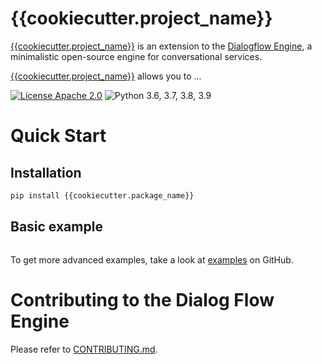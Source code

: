 
# {{cookiecutter.project_name}}

[{{cookiecutter.project_name}}]({{cookiecutter.url}}) is an extension to the [Dialogflow Engine](https://github.com/deepmipt/dialog_flow_engine), a minimalistic open-source engine for conversational services.

[{{cookiecutter.project_name}}]({{cookiecutter.url}}) allows you to ...

<!-- uncomment one of these to add badges to your project description -->
<!-- [![Documentation Status](https://{{cookiecutter.package_name}}.readthedocs.io/en/stable/?badge=stable)](https://readthedocs.org/projects/{{cookiecutter.package_name}}/badge/?version=stable) -->
<!-- [![Coverage Status](https://coveralls.io/repos/github/{{cookiecutter.git_username}}/{{cookiecutter.package_name}}/badge.svg?branch={{cookiecutter.default_git_branch}})](https://coveralls.io/github/{{cookiecutter.git_username}}/{{cookiecutter.package_name}}?branch={{cookiecutter.default_git_branch}}) -->
<!-- [![Codestyle]({{cookiecutter.url}}/workflows/codestyle/badge.svg)]({{cookiecutter.url}})
[![Tests]({{cookiecutter.url}}/workflows/test_coverage/badge.svg)]({{cookiecutter.url}}) -->
[![License Apache 2.0](https://img.shields.io/badge/license-Apache%202.0-blue.svg)]({{cookiecutter.url}}/blob/{{cookiecutter.default_git_branch}}/LICENSE)
![Python 3.6, 3.7, 3.8, 3.9](https://img.shields.io/badge/python-3.6%20%7C%203.7%20%7C%203.8%20%7C%203.9-green.svg)
<!-- [![PyPI](https://img.shields.io/pypi/v/{{cookiecutter.package_name}})](https://pypi.org/project/{{cookiecutter.package_name}}/)
[![Downloads](https://pepy.tech/badge/{{cookiecutter.package_name}})](https://pepy.tech/project/{{cookiecutter.package_name}}) -->

# Quick Start
## Installation
```bash
pip install {{cookiecutter.package_name}}
```

## Basic example
```python

```

To get more advanced examples, take a look at [examples]({{cookiecutter.url}}/tree/{{cookiecutter.default_git_branch}}/examples) on GitHub.

# Contributing to the Dialog Flow Engine

Please refer to [CONTRIBUTING.md](https://github.com/deepmipt/dialog_flow_engine/blob/dev/CONTRIBUTING.md).
